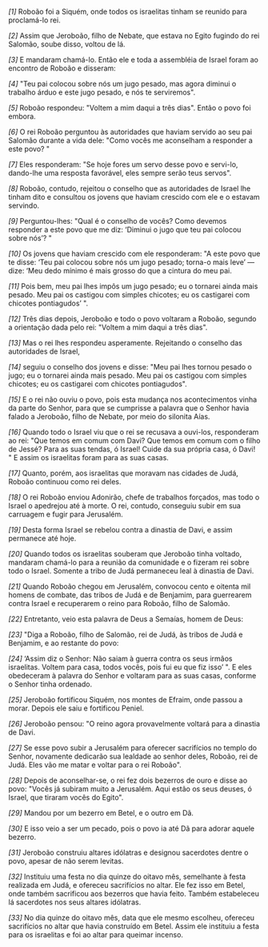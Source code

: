 *[1]* Roboão foi a Siquém, onde todos os israelitas tinham se reunido para proclamá-lo rei.

*[2]* Assim que Jeroboão, filho de Nebate, que estava no Egito fugindo do rei Salomão, soube disso, voltou de lá.

*[3]* E mandaram chamá-lo. Então ele e toda a assembléia de Israel foram ao encontro de Roboão e disseram:

*[4]* "Teu pai colocou sobre nós um jugo pesado, mas agora diminui o trabalho árduo e este jugo pesado, e nós te serviremos".

*[5]* Roboão respondeu: "Voltem a mim daqui a três dias". Então o povo foi embora.

*[6]* O rei Roboão perguntou às autoridades que haviam servido ao seu pai Salomão durante a vida dele: "Como vocês me aconselham a responder a este povo? "

*[7]* Eles responderam: "Se hoje fores um servo desse povo e servi-lo, dando-lhe uma resposta favorável, eles sempre serão teus servos".

*[8]* Roboão, contudo, rejeitou o conselho que as autoridades de Israel lhe tinham dito e consultou os jovens que haviam crescido com ele e o estavam servindo.

*[9]* Perguntou-lhes: "Qual é o conselho de vocês? Como devemos responder a este povo que me diz: ‘Diminui o jugo que teu pai colocou sobre nós’? "

*[10]* Os jovens que haviam crescido com ele responderam: "A este povo que te disse: ‘Teu pai colocou sobre nós um jugo pesado; torna-o mais leve’ — dize: ‘Meu dedo mínimo é mais grosso do que a cintura do meu pai.

*[11]* Pois bem, meu pai lhes impôs um jugo pesado; eu o tornarei ainda mais pesado. Meu pai os castigou com simples chicotes; eu os castigarei com chicotes pontiagudos’ ".

*[12]* Três dias depois, Jeroboão e todo o povo voltaram a Roboão, segundo a orientação dada pelo rei: "Voltem a mim daqui a três dias".

*[13]* Mas o rei lhes respondeu asperamente. Rejeitando o conselho das autoridades de Israel,

*[14]* seguiu o conselho dos jovens e disse: "Meu pai lhes tornou pesado o jugo; eu o tornarei ainda mais pesado. Meu pai os castigou com simples chicotes; eu os castigarei com chicotes pontiagudos".

*[15]* E o rei não ouviu o povo, pois esta mudança nos acontecimentos vinha da parte do Senhor, para que se cumprisse a palavra que o Senhor havia falado a Jeroboão, filho de Nebate, por meio do silonita Aías.

*[16]* Quando todo o Israel viu que o rei se recusava a ouvi-los, responderam ao rei: "Que temos em comum com Davi? Que temos em comum com o filho de Jessé? Para as suas tendas, ó Israel! Cuide da sua própria casa, ó Davi! " E assim os israelitas foram para as suas casas.

*[17]* Quanto, porém, aos israelitas que moravam nas cidades de Judá, Roboão continuou como rei deles.

*[18]* O rei Roboão enviou Adonirão, chefe de trabalhos forçados, mas todo o Israel o apedrejou até à morte. O rei, contudo, conseguiu subir em sua carruagem e fugir para Jerusalém.

*[19]* Desta forma Israel se rebelou contra a dinastia de Davi, e assim permanece até hoje.

*[20]* Quando todos os israelitas souberam que Jeroboão tinha voltado, mandaram chamá-lo para a reunião da comunidade e o fizeram rei sobre todo o Israel. Somente a tribo de Judá permaneceu leal à dinastia de Davi.

*[21]* Quando Roboão chegou em Jerusalém, convocou cento e oitenta mil homens de combate, das tribos de Judá e de Benjamim, para guerrearem contra Israel e recuperarem o reino para Roboão, filho de Salomão.

*[22]* Entretanto, veio esta palavra de Deus a Semaías, homem de Deus:

*[23]* "Diga a Roboão, filho de Salomão, rei de Judá, às tribos de Judá e Benjamim, e ao restante do povo:

*[24]* ‘Assim diz o Senhor: Não saiam à guerra contra os seus irmãos israelitas. Voltem para casa, todos vocês, pois fui eu que fiz isso’ ". E eles obedeceram à palavra do Senhor e voltaram para as suas casas, conforme o Senhor tinha ordenado.

*[25]* Jeroboão fortificou Siquém, nos montes de Efraim, onde passou a morar. Depois ele saiu e fortificou Peniel.

*[26]* Jeroboão pensou: "O reino agora provavelmente voltará para a dinastia de Davi.

*[27]* Se esse povo subir a Jerusalém para oferecer sacrifícios no templo do Senhor, novamente dedicarão sua lealdade ao senhor deles, Roboão, rei de Judá. Eles vão me matar e voltar para o rei Roboão".

*[28]* Depois de aconselhar-se, o rei fez dois bezerros de ouro e disse ao povo: "Vocês já subiram muito a Jerusalém. Aqui estão os seus deuses, ó Israel, que tiraram vocês do Egito".

*[29]* Mandou por um bezerro em Betel, e o outro em Dã.

*[30]* E isso veio a ser um pecado, pois o povo ia até Dã para adorar aquele bezerro.

*[31]* Jeroboão construiu altares idólatras e designou sacerdotes dentre o povo, apesar de não serem levitas.

*[32]* Instituiu uma festa no dia quinze do oitavo mês, semelhante à festa realizada em Judá, e ofereceu sacrifícios no altar. Ele fez isso em Betel, onde também sacrificou aos bezerros que havia feito. Também estabeleceu lá sacerdotes nos seus altares idólatras.

*[33]* No dia quinze do oitavo mês, data que ele mesmo escolheu, ofereceu sacrifícios no altar que havia construído em Betel. Assim ele instituiu a festa para os israelitas e foi ao altar para queimar incenso.

